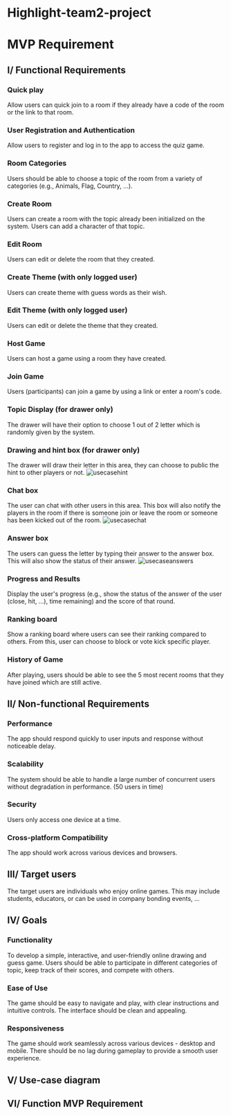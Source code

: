 # Highlight-team2-project
# MVP Requirement
## I/ Functional Requirements
  ### Quick play
  Allow users can quick join to a room if they already have a code of the room or the link to that room.
  ### User Registration and Authentication
  Allow users to register and log in to the app to access the quiz game.
  ### Room Categories
  Users should be able to choose a topic of the room from a variety of categories (e.g., Animals, Flag, Country, ...). 
  ### Create Room 
  Users can create a room with the topic already been initialized on the system. Users can add a character of that topic.
  ### Edit Room
  Users can edit or delete the room that they created.
  ### Create Theme (with only logged user)
  Users can create theme with guess words as their wish.
  ### Edit Theme (with only logged user)
  Users can edit or delete the theme that they created.
  ### Host Game
  Users can host a game using a room they have created.
  ### Join Game
  Users (participants) can join a game by using a link or enter a room's code.
  ### Topic Display (for drawer only)
  The drawer will have their option to choose 1 out of 2 letter which is randomly given by the system.
  ### Drawing and hint box (for drawer only)
  The drawer will draw their letter in this area, they can choose to public the hint to other players or not.
  ![usecasehint](https://github.com/cvn-intern/Highlight-team2-project/assets/58035150/f95e67a6-aa98-4810-90fb-0f0e09aa0e2d)
  ### Chat box
  The user can chat with other users in this area. This box will also notify the players in the room if there is someone join or leave the room or someone has been kicked out of the room.
  ![usecasechat](https://github.com/cvn-intern/Highlight-team2-project/assets/58035150/055a391e-2678-4ed7-a774-23a57c69cda1)
  ### Answer box
  The users can guess the letter by typing their answer to the answer box. This will also show the status of their answer.
  ![usecaseanswers](https://github.com/cvn-intern/Highlight-team2-project/assets/58035150/0b3584c7-117a-4b95-842c-95d2f207661a)
  ### Progress and Results
  Display the user's progress (e.g., show the status of the answer of the user (close, hit, ...), time remaining) and the score of that round.
  ### Ranking board
  Show a ranking board where users can see their ranking compared to others. From this, user can choose to block or vote kick specific player.
  ### History of Game
  After playing, users should be able to see the 5 most recent rooms that they have joined which are still active.

## II/ Non-functional Requirements
  ### Performance
  The app should respond quickly to user inputs and response without noticeable delay.
  ### Scalability
  The system should be able to handle a large number of concurrent users without degradation in performance. (50 users in time)
  ### Security
  Users only access one device at a time. 
  ### Cross-platform Compatibility
  The app should work across various devices and browsers.

## III/ Target users
  The target users are individuals who enjoy online games. This may include students, educators, or can be used in company bonding events, ...

## IV/ Goals
  ### Functionality
  To develop a simple, interactive, and user-friendly online drawing and guess game. Users should be able to participate in different categories of topic, keep track of their scores, and compete with others.
  ### Ease of Use
  The game should be easy to navigate and play, with clear instructions and intuitive controls. The interface should be clean and appealing.
  ### Responsiveness
  The game should work seamlessly across various devices - desktop and mobile. There should be no lag during gameplay to provide a smooth user experience.

## V/ Use-case diagram
## VI/ Function MVP Requirement
